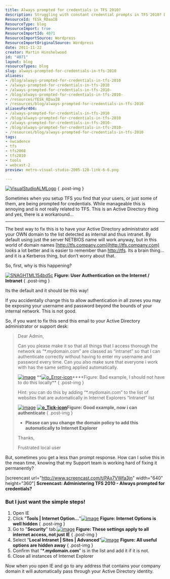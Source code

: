 ```yaml
---
title: Always prompted for credentials in TFS 2010?
description: Struggling with constant credential prompts in TFS 2010? Discover effective solutions and tips to streamline your authentication process effortlessly!
ResourceId: fESk_RDaaIB
ResourceType: blog
ResourceImport: true
ResourceImportId: 4071
ResourceImportSource: Wordpress
ResourceImportOriginalSource: Wordpress
date: 2011-11-22
creator: Martin Hinshelwood
id: "4071"
layout: blog
resourceTypes: blog
slug: always-prompted-for-credentials-in-tfs-2010
aliases:
- /blog/always-prompted-for-credentials-in-tfs-2010
- /always-prompted-for-credentials-in-tfs-2010
- /always-prompted-for-credentials-in-tfs-2010-
- /blog/always-prompted-for-credentials-in-tfs-2010-
- /resources/fESk_RDaaIB
- /resources/blog/always-prompted-for-credentials-in-tfs-2010
aliasesFor404:
- /always-prompted-for-credentials-in-tfs-2010
- /blog/always-prompted-for-credentials-in-tfs-2010
- /always-prompted-for-credentials-in-tfs-2010-
- /blog/always-prompted-for-credentials-in-tfs-2010-
- /resources/blog/always-prompted-for-credentials-in-tfs-2010
tags:
- nwcadence
- tfs
- tfs2008
- tfs2010
- tools
- webcast-2
preview: metro-visual-studio-2005-128-link-6-6.png

---
```

[![VisualStudioALMLogo](images/VisualStudioALMLogo_thumb-10-10.png "VisualStudioALMLogo")](http://blog.hinshelwood.com/files/2011/11/VisualStudioALMLogo.png)
{ .post-img }

Sometimes when you setup TFS you find that your users, or just some of them, are being prompted for credentials. While manageable this is annoying and is not really related to TFS. This is an Active Directory thing and yes, there is a workaround…

---

The best way to fix this is to have your Active Directory administrator add your OWN domain to the list detected as internal and thus intranet. By default using just the server NETBIOS name will work anyway, but in this world of domain names [http://tfs.company.com](http://tfs.company.com) looks a lot better and is easier to remember than [http://tfs](http://tfs). Its a brain thing… and it is a Kerberos thing, but don’t worry about that.

So, first, why is this happening?

[![SNAGHTML154bd5c](images/SNAGHTML154bd5c_thumb-9-9.png "SNAGHTML154bd5c")](http://blog.hinshelwood.com/files/2011/11/SNAGHTML154bd5c.png) **Figure: User Authentication on the Internet / Intranet**
{ .post-img }

Its the default and it should be this way!

If you accidentally change this to allow authentication in all zones you may be exposing your username and password beyond the bounds of your internal network. This is not good.

So, if you want to fix this send this email to your Active Directory administrator or support desk:

> Dear Admin,
>
> Can you please make it so that all things that I access thorough the network as “\*.mydomain.com” are classed as “intranet” so that I can authenticate correctly without having to enter my username and password every time. Can you also make sure that everyone i work with has the same setting applied automatically.
>
> [![image](images/image_thumb2-1-1.png "image")](http://blog.hinshelwood.com/files/2011/11/image9.png) **[![o_Error-icon](images/o_Error-icon_thumb-7-7.png "o_Error-icon")](http://blog.hinshelwood.com/files/2011/11/o_Error-icon1.png)\*\***Figure: Bad example, I should not have to do this locally\*\*
> { .post-img }
>
> Hint: you can do this by adding “\*.mydomain.com” to the list of websites that are automatically in Internet Explorers “Intranet” list
>
> [![image](images/image_thumb3-2-2.png "image")](http://blog.hinshelwood.com/files/2011/11/image10.png) [**![o_Tick-icon](images/o_Tick-icon_thumb-8-8.png "o_Tick-icon")**](http://blog.hinshelwood.com/files/2011/11/o_Tick-icon.png)**Figure: Good example, now i can authenticate**
> { .post-img }
>
> - **Please can you change the domain policy to add this automatically to Internet Explorer**
>
> Thanks,
>
> Frustrated local user

But, sometimes you get a less than prompt response. How can I solve this in the mean time, knowing that my Support team is working hard of fixing it permanently?

\[screencast url="http://www.screencast.com/t/PAx7VWfa3jn" width="640" height="360"\] **Screencast: Administering TFS 2010 - Always prompted for credentials?**

### But I just want the simple steps!

1. Open IE
2. Click "**Tools | Internet Option...**"[![image](images/image_thumb4-3-3.png "image")](http://blog.hinshelwood.com/files/2011/11/image11.png) **Figure: Internet Options is well hidden**
   { .post-img }
3. Go to "**Security**" tab.[![image](images/image_thumb5-4-4.png "image")](http://blog.hinshelwood.com/files/2011/11/image12.png) **Figure: These settings apply to all internet access, not just IE**
   { .post-img }
4. Select "**Local Intranet | Sites | Advanced**"[![image](images/image_thumb6-5-5.png "image")](http://blog.hinshelwood.com/files/2011/11/image13.png) **Figure: All useful options are hidden away**
   { .post-img }
5. Confirm that “**\*.mydomain.com**” is in the list and add it if it is not.
6. Close all instances of Internet Explorer

Now when you open IE and go to any address that contains your company domain it will automatically pass through your Active Directory identity.
